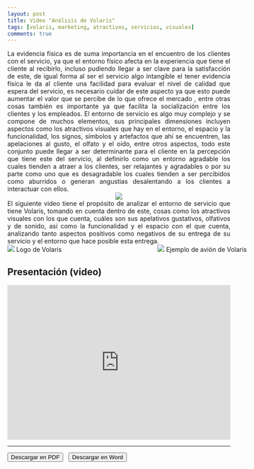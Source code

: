 ```yaml
---
layout: post
title: Video "Análisis de Volaris" 
tags: [volaris, marketing, atractivos, servicios, visuales]
comments: true
---
```


<style>

#contenedor_principal{
width:1024px;
height:auto;
position:relative;
margin:auto;
}
.contenedor_imagen_texto{
width:335px;
height:auto;
position:relative;
display:inline-block;
vertical-align:top;
overflow:hidden;
}
.imagen, .texto{
width:100%;
height:auto;
position:relative;
display:inline;
}
.texto{
height:auto;
text-align:center
}

</style>

<div style="text-align:justify">
La evidencia física es de suma importancia en el encuentro de los clientes con el servicio, ya que el entorno físico afecta en la experiencia que tiene el cliente al recibirlo, incluso pudiendo llegar a ser clave para la satisfacción de este, de igual forma al ser el servicio algo intangible el tener evidencia física le da al cliente una facilidad para evaluar el nivel de calidad que espera del servicio, es necesario cuidar de este aspecto ya que esto puede aumentar el valor que se percibe de lo que ofrece el mercado , entre otras cosas también es importante ya que facilita la socialización entre los clientes y los empleados. El entorno de servicio es algo muy complejo y se compone de muchos elementos, sus principales dimensiones incluyen aspectos como los atractivos visuales que hay en el entorno, el espacio y la funcionalidad, los signos, símbolos y artefactos que ahí se encuentren, las apelaciones al gusto, el olfato y el oído, entre otros aspectos, todo este conjunto puede llegar a ser determinante para el cliente en la percepción que tiene este del servicio, al definirlo como un entorno agradable los cuales tienden a atraer a los clientes, ser relajantes y agradables o por su parte como uno que es desagradable los cuales tienden a ser percibidos como aburridos o generan angustias desalentando a los clientes a interactuar con ellos.
</div>

<div align="center"><img src="https://katherig.github.io/files/images/volaris3.png"></div>

<div style="text-align:justify">
El siguiente video tiene el propósito de analizar el entorno de servicio que tiene Volaris, tomando en cuenta dentro de este, cosas como los atractivos visuales con los que cuenta, cuáles son sus apelativos gustativos, olfativos y de sonido, así como la funcionalidad y el espacio con el que cuenta, analizando tanto aspectos positivos como negativos de su entrega de su servicio y el entorno que hace posible esta entrega.

</div>

<div id="contenedor_principal">

<div class="contenedor_imagen_texto">
<div class="imagen"><img src="https://katherig.github.io/files/images/volaris1.png"></div>
<div class="texto">Logo de Volaris</div>
</div>

<div class="contenedor_imagen_texto">
<div class="imagen"><img src="https://katherig.github.io/files/images/volaris2.png"></div>
<div class="texto">Ejemplo de avión de Volaris</div>
</div>

</div>

## Presentación (video)

<iframe width="100%" height="350" src="https://www.youtube.com/embed/ohKFV_SducA" title="YouTube video player" frameborder="0" allow="accelerometer; autoplay; clipboard-write; encrypted-media; gyroscope; picture-in-picture" allowfullscreen></iframe>

--------------------------------

<button name="PDF" class="btn-adn"> <a style="text-decoration:none; color: inherit" href="https://katherig.github.io/files/Introducción.pdf">Descargar en PDF</a> </button> &nbsp; <button name="Word" class="btn-adn"> <a style="text-decoration:none; color: inherit" href="https://katherig.github.io/files/Introducción.docx">Descargar en Word</a> </button>



